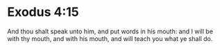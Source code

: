 # Exodus 4:15

And thou shalt speak unto him, and put words in his mouth: and I will be with thy mouth, and with his mouth, and will teach you what ye shall do.